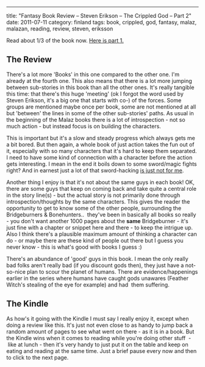 ---
title: "Fantasy Book Review – Steven Erikson – The Crippled God – Part 2"
date: 2011-07-11
category: finland
tags: book, crippled, god, fantasy, malaz, malazan, reading, review, steven, eriksson

Read about 1/3 of the book now. [Here is part 1.](http://www.guldmyr.com/blog/fantasy-book-review-steven-erikson-the-crippled-god-part-1/ "post 1 of the review")

## The Review

There's a lot more 'Books' in this one compared to the other one. I'm already at the fourth one. This also means that there is a lot more jumping between sub-stories in this book than all the other ones. It's really tangible this time: that there's this huge 'meeting' (ok I forgot the word used by Steven Erikson, it's a big one that starts with co-) of the forces. Some groups are mentioned maybe once per book, some are not mentioned at all but 'between' the lines in some of the other sub-stories' paths. As usual in the beginning of the Malaz books there is a lot of introspection - not so much action - but instead focus is on building the characters.

This is important but it's a slow and steady progress which always gets me a bit bored. But then again, a whole book of just action takes the fun out of it, especially with so many characters that it's hard to keep them separated. I need to have some kind of connection with a character before the action gets interesting. I mean in the end it boils down to some sword/magic fights right? And in earnest just a lot of that sword-hacking [is just not for me](http://www.guldmyr.com/blog/book-review-the-hunters-trilogy-by-r-a-salvatore/ "like in the book by salvatore").

Another thing I enjoy is that it's not about the same guys in each book! OK, there are some guys that keep on coming back and take quite a central role in the story line(s) - but the actual story is not primarily done through introspection/thoughts by the same characters. This gives the reader the opportunity to get to know some of the other people, surrounding the Bridgeburners & Bonehunters..  they've been in basically all books so really - you don't want another 1000 pages about the **same** Bridgeburner - it's just fine with a chapter or snippet here and there - to keep the intrigue up. Also I think there's a plausible maximum amount of thinking a character can do - or maybe there are these kind of people out there but I guess you never know - this is what's good with books I guess :)

There's an abundance of 'good' guys in this book. I mean the only really bad folks aren't really bad (if you discount gods then), they just have a not-so-nice plan to scour the planet of humans. There are evidence/happenings earlier in the series where humans have caught gods unawares (Feather Witch's stealing of the eye for example) and had  them suffering.

## The Kindle

As how's it going with the Kindle I must say I really enjoy it, except when doing a review like this. It's just not even close to as handy to jump back a random amount of pages to see what went on there - as it is in a book. But the Kindle wins when it comes to reading while you're doing other stuff  -  like at lunch - then it's very handy to just put it on the table and keep on eating and reading at the same time. Just a brief pause every now and then to click to the next page.
